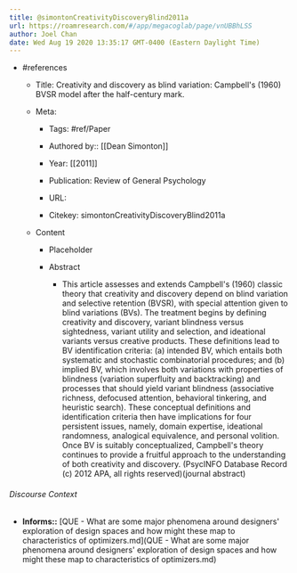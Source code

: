 ```yaml
---
title: @simontonCreativityDiscoveryBlind2011a
url: https://roamresearch.com/#/app/megacoglab/page/vnUBBhLSS
author: Joel Chan
date: Wed Aug 19 2020 13:35:17 GMT-0400 (Eastern Daylight Time)
---
```


- #references

    - Title: Creativity and discovery as blind variation: Campbell's (1960) BVSR model after the half-century mark.

    - Meta:

        - Tags: #ref/Paper

        - Authored by::  [[Dean Simonton]]

        - Year: [[2011]]

        - Publication: Review of General Psychology

        - URL:

        - Citekey: simontonCreativityDiscoveryBlind2011a

    - Content

        - Placeholder

        - Abstract

            - This article assesses and extends Campbell's (1960) classic theory that creativity and discovery depend on blind variation and selective retention (BVSR), with special attention given to blind variations (BVs). The treatment begins by defining creativity and discovery, variant blindness versus sightedness, variant utility and selection, and ideational variants versus creative products. These definitions lead to BV identification criteria: (a) intended BV, which entails both systematic and stochastic combinatorial procedures; and (b) implied BV, which involves both variations with properties of blindness (variation superfluity and backtracking) and processes that should yield variant blindness (associative richness, defocused attention, behavioral tinkering, and heuristic search). These conceptual definitions and identification criteria then have implications for four persistent issues, namely, domain expertise, ideational randomness, analogical equivalence, and personal volition. Once BV is suitably conceptualized, Campbell's theory continues to provide a fruitful approach to the understanding of both creativity and discovery. (PsycINFO Database Record (c) 2012 APA, all rights reserved)(journal abstract)

###### Discourse Context

- **Informs::** [QUE - What are some major phenomena around designers' exploration of design spaces and how might these map to characteristics of optimizers.md](QUE - What are some major phenomena around designers' exploration of design spaces and how might these map to characteristics of optimizers.md)

